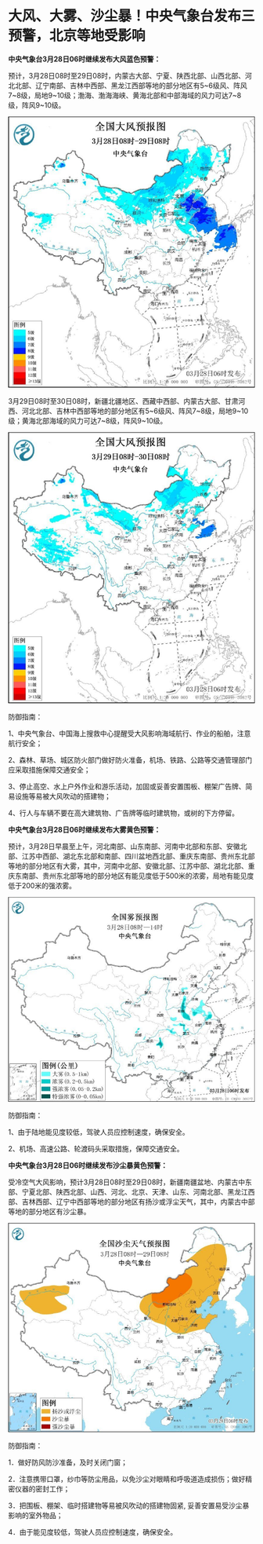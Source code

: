 # 大风、大雾、沙尘暴！中央气象台发布三预警，北京等地受影响

**中央气象台3月28日06时继续发布大风蓝色预警：**

预计，3月28日08时至29日08时，内蒙古大部、宁夏、陕西北部、山西北部、河北北部、辽宁南部、吉林中西部、黑龙江西部等地的部分地区有5~6级风、阵风7~8级，局地9~10级；渤海、渤海海峡、黄海北部和中部海域的风力可达7~8级，阵风9~10级。

![9248edf54beda56bc5a75877ec414466.jpg](https://raw.githubusercontent.com/qqhsx/qqnews_image/main/2024/03/28/大风、大雾、沙尘暴！中央气象台发布三预警，北京等地受影响/9248edf54beda56bc5a75877ec414466.jpg)

3月29日08时至30日08时，新疆北疆地区、西藏中西部、内蒙古大部、甘肃河西、河北北部、吉林中西部等地的部分地区有5~6级风、阵风7~8级，局地9~10级；黄海北部海域的风力可达7~8级，阵风9~10级。

![390ee9656ab5aef9eaf88d49e77c7390.jpg](https://raw.githubusercontent.com/qqhsx/qqnews_image/main/2024/03/28/大风、大雾、沙尘暴！中央气象台发布三预警，北京等地受影响/390ee9656ab5aef9eaf88d49e77c7390.jpg)

防御指南：

1、中央气象台、中国海上搜救中心提醒受大风影响海域航行、作业的船舶，注意航行安全；

2、森林、草场、城区防火部门做好防火准备，机场、铁路、公路等交通管理部门应采取措施保障交通安全；

3、停止高空、水上户外作业和游乐活动，加固或妥善安置围板、棚架广告牌、简易设施等易被大风吹动的搭建物；

4、行人与车辆不要在高大建筑物、广告牌等临时建筑物，或树的下方停留。

**中央气象台3月28日06时继续发布大雾黄色预警：**

预计，3月28日早晨至上午，河北南部、山东南部、河南中北部和东部、安徽北部、江苏中西部、湖北东北部和南部、四川盆地西北部、重庆东南部、贵州东北部等地的部分地区有大雾，其中，河南中北部、安徽北部、江苏中部、湖北北部、重庆东南部、贵州东北部等地的部分地区有能见度低于500米的浓雾，局地有能见度低于200米的强浓雾。

![40887e9b39e11b757274e1401eb713c6.jpg](https://raw.githubusercontent.com/qqhsx/qqnews_image/main/2024/03/28/大风、大雾、沙尘暴！中央气象台发布三预警，北京等地受影响/40887e9b39e11b757274e1401eb713c6.jpg)

防御指南：

1、由于陆地能见度较低，驾驶人员应控制速度，确保安全。

2、机场、高速公路、轮渡码头采取措施，保障交通安全。

**中央气象台3月28日06时继续发布沙尘暴黄色预警：**

受冷空气大风影响，预计3月28日08时至29日08时，新疆南疆盆地、内蒙古中东部、宁夏北部、陕西北部、山西、河北、北京、天津、山东、河南北部、黑龙江西部、吉林西部、辽宁中西部等地的部分地区有扬沙或浮尘天气，其中，内蒙古中部等地的部分地区有沙尘暴。

![717b94aec0275962cfaa421a60ca5547.jpg](https://raw.githubusercontent.com/qqhsx/qqnews_image/main/2024/03/28/大风、大雾、沙尘暴！中央气象台发布三预警，北京等地受影响/717b94aec0275962cfaa421a60ca5547.jpg)

防御指南：

1．做好防风防沙准备，及时关闭门窗；

2．注意携带口罩，纱巾等防尘用品，以免沙尘对眼睛和呼吸道造成损伤；做好精密仪器的密封工作；

3．把围板、棚架、临时搭建物等易被风吹动的搭建物固紧, 妥善安置易受沙尘暴影响的室外物品；

4．由于能见度较低，驾驶人员应控制速度，确保安全。

